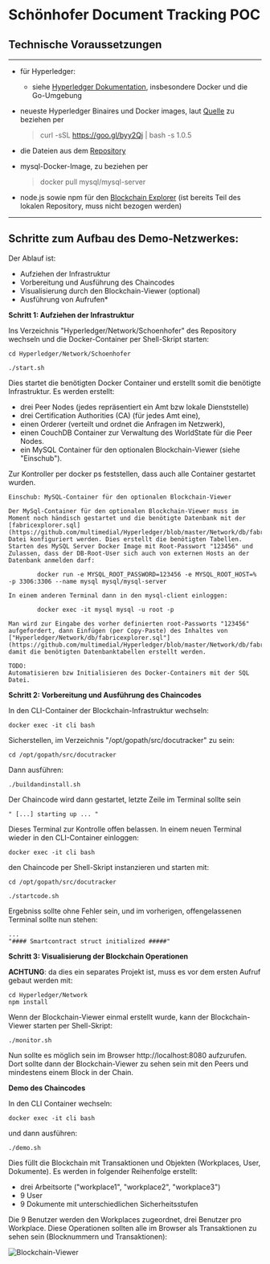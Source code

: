 # Schönhofer Document Tracking POC

## Technische Voraussetzungen
**************
- für Hyperledger:
	- siehe [Hyperledger Dokumentation](https://hyperledger-fabric.readthedocs.io/en/release/prereqs.html), insbesondere Docker und die Go-Umgebung
	
- neueste Hyperledger Binaires und Docker images, laut [Quelle](https://hyperledger-fabric.readthedocs.io/en/release/samples.html#binaries) zu beziehen per 
	> curl -sSL https://goo.gl/byy2Qj | bash -s 1.0.5
	
- die Dateien aus dem [Repository](https://github.com/multimedial/Hyperledger)

- mysql-Docker-Image, zu beziehen per 
	> docker pull mysql/mysql-server
	
- node.js sowie npm für den [Blockchain Explorer](https://github.com/hyperledger/blockchain-explorer#requirements) (ist bereits Teil des lokalen Repository, muss nicht bezogen werden)


****************************************
## Schritte zum Aufbau des Demo-Netzwerkes: 
Der Ablauf ist:
- Aufziehen der Infrastruktur
- Vorbereitung und Ausführung des Chaincodes
- Visualisierung durch den Blockchain-Viewer (optional)
- Ausführung von Aufrufen*

**Schritt 1: Aufziehen der Infrastruktur**

Ins Verzeichnis "Hyperledger/Network/Schoenhofer" des Repository wechseln und die Docker-Container per Shell-Skript starten:

	cd Hyperledger/Network/Schoenhofer
	
	./start.sh
	
Dies startet die benötigten Docker Container und erstellt somit die benötigte Infrastruktur. Es werden erstellt: 

* drei Peer Nodes (jedes repräsentiert ein Amt bzw lokale Dienststelle)
* drei Certification Authorities (CA) (für jedes Amt eine),
* einen Orderer (verteilt und ordnet die Anfragen im Netzwerk), 
* einen CouchDB Container zur Verwaltung des WorldState für die Peer Nodes.
* ein MySQL Container für den optionalen Blockchain-Viewer (siehe "Einschub").

Zur Kontroller per docker ps feststellen, dass auch alle Container gestartet wurden.

	Einschub: MySQL-Container für den optionalen Blockchain-Viewer

	Der MySql-Container für den optionalen Blockchain-Viewer muss im Moment noch händisch gestartet und die benötigte Datenbank mit der [fabricexplorer.sql](https://github.com/multimedial/Hyperledger/blob/master/Network/db/fabricexplorer.sql) Datei konfiguriert werden. Dies erstellt die benötigten Tabellen. Starten des MySQL Server Docker Image mit Root-Passwort "123456" und Zulassen, dass der DB-Root-User sich auch von externen Hosts an der Datenbank anmelden darf:
		
			docker run -e MYSQL_ROOT_PASSWORD=123456 -e MYSQL_ROOT_HOST=% -p 3306:3306 --name mysql mysql/mysql-server

	In einem anderen Terminal dann in den mysql-client einloggen:
		
			docker exec -it mysql mysql -u root -p

	Man wird zur Eingabe des vorher definierten root-Passworts "123456" aufgefordert, dann Einfügen (per Copy-Paste) des Inhaltes von ["Hyperledger/Network/db/fabricexplorer.sql"](https://github.com/multimedial/Hyperledger/blob/master/Network/db/fabricexplorer.sql), damit die benötigten Datenbanktabellen erstellt werden.
	
	TODO: 
	Automatisieren bzw Initialisieren des Docker-Containers mit der SQL Datei.
	

**Schritt 2: Vorbereitung und Ausführung des Chaincodes**

In den CLI-Container der Blockchain-Infrastruktur wechseln:

	docker exec -it cli bash

Sicherstellen, im Verzeichnis "/opt/gopath/src/docutracker" zu sein:
	
	cd /opt/gopath/src/docutracker
	
Dann ausführen:

	./buildandinstall.sh
	
Der Chaincode wird dann gestartet, letzte Zeile im Terminal sollte sein 

	" [...] starting up ... "

Dieses Terminal zur Kontrolle offen belassen. In einem neuen Terminal wieder in den CLI-Container einloggen:

	docker exec -it cli bash
	
den Chaincode per Shell-Skript instanzieren und starten mit:

	cd /opt/gopath/src/docutracker
	
	./startcode.sh
	
Ergebniss sollte ohne Fehler sein, und im vorherigen, offengelassenen Terminal sollte nun stehen:

	...
	"#### Smartcontract struct initialized #####"

**Schritt 3: Visualisierung der Blockchain Operationen**

**ACHTUNG**: da dies ein separates Projekt ist, muss es vor dem ersten Aufruf gebaut werden mit:

	cd Hyperledger/Network
	npm install

Wenn der Blockchain-Viewer einmal erstellt wurde, kann der Blockchain-Viewer starten per Shell-Skript:

	./monitor.sh
	
Nun sollte es möglich sein im Browser http://localhost:8080 aufzurufen. Dort sollte dann der Blockchain-Viewer zu sehen sein mit den Peers und mindestens einem Block in der Chain.


**Demo des Chaincodes**

In den CLI Container wechseln:

	docker exec -it cli bash

und dann ausführen:

	./demo.sh
	
Dies füllt die Blockchain mit Transaktionen und Objekten (Workplaces, User, Dokumente). Es werden in folgender Reihenfolge erstellt: 

- drei Arbeitsorte ("workplace1", "workplace2", "workplace3")
- 9 User
- 9 Dokumente mit unterschiedlichen Sicherheitsstufen

Die 9 Benutzer werden den Workplaces zugeordnet, drei Benutzer pro Workplace. Diese Operationen sollten alle im Browser als Transaktionen zu sehen sein (Blocknummern und Transaktionen):

![Blockchain-Viewer](https://raw.githubusercontent.com/multimedial/Hyperledger/master/Network/BlockchainViewer.jpg "Blockchain-Viewer")
